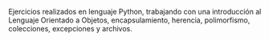 Ejercicios realizados en lenguaje Python, trabajando con una introducción al Lenguaje Orientado a Objetos, encapsulamiento, herencia, polimorfismo, colecciones, excepciones y archivos.
